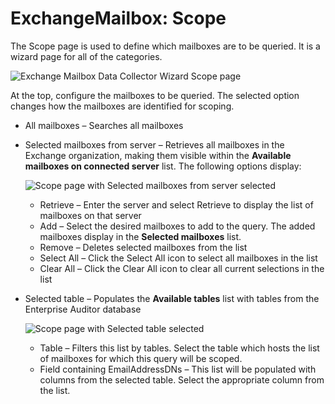 # ExchangeMailbox: Scope

The Scope page is used to define which mailboxes are to be queried. It is a wizard page for all of
the categories.

![Exchange Mailbox Data Collector Wizard Scope page](/img/versioned_docs/activitymonitor_7.1/config/activedirectory/scope.webp)

At the top, configure the mailboxes to be queried. The selected option changes how the mailboxes are
identified for scoping.

- All mailboxes – Searches all mailboxes
- Selected mailboxes from server – Retrieves all mailboxes in the Exchange organization, making them
  visible within the **Available mailboxes on connected server** list. The following options
  display:

    ![Scope page with Selected mailboxes from server selected](/img/product_docs/accessanalyzer/11.6/accessanalyzer/admin/datacollector/exchangemailbox/scopeselectedmailboxes.webp)

    - Retrieve – Enter the server and select Retrieve to display the list of mailboxes on that
      server
    - Add – Select the desired mailboxes to add to the query. The added mailboxes display in the
      **Selected mailboxes** list.
    - Remove – Deletes selected mailboxes from the list
    - Select All – Click the Select All icon to select all mailboxes in the list
    - Clear All – Click the Clear All icon to clear all current selections in the list

- Selected table – Populates the **Available tables** list with tables from the Enterprise Auditor
  database

    ![Scope page with Selected table selected](/img/product_docs/accessanalyzer/11.6/accessanalyzer/admin/datacollector/exchangepublicfolder/scopeselectedtable.webp)

    - Table – Filters this list by tables. Select the table which hosts the list of mailboxes for
      which this query will be scoped.
    - Field containing EmailAddressDNs – This list will be populated with columns from the selected
      table. Select the appropriate column from the list.
